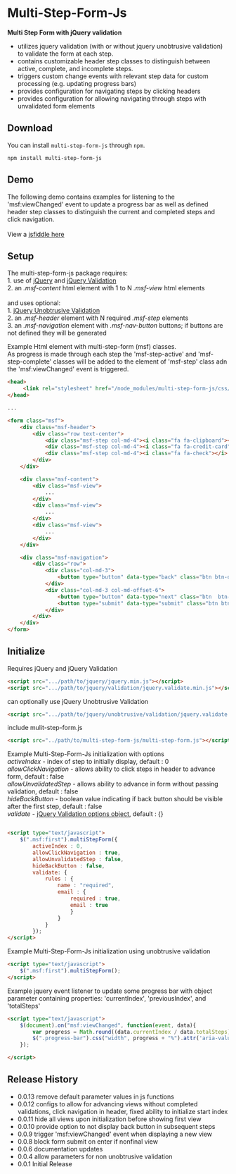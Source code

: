 # Multi-Step-Form-Js
**Multi Step Form with jQuery validation**

* utilizes jquery validation (with or without jquery unobtrusive validation) to validate the form at each step.
* contains customizable header step classes to distinguish between active, complete, and incomplete steps.
* triggers custom change events with relevant step data for custom processing (e.g. updating progress bars)
* provides configuration for navigating steps by clicking headers
* provides configuration for allowing navigating through steps with unvalidated form elements

## Download

You can install `multi-step-form-js` through `npm`.

```
npm install multi-step-form-js
```

## Demo

The following demo contains examples for listening to the 'msf:viewChanged' event to update a progress bar as well as defined header step classes to distinguish the current and completed steps and click navigation.<br><br>
View a [jsfiddle here](http://jsfiddle.net/mgildea/ez94n125/80/show/)



## Setup

The multi-step-form-js package requires:<br>
    1. use of [jQuery](https://jquery.com/) and [jQuery Validation](https://jqueryvalidation.org/)<br>
    2. an *.msf-content* html element with 1 to N *.msf-view* html elements<br><br>
and uses optional:<br>
    1. [jQuery Unobtrusive Validation](https://github.com/aspnet/jquery-validation-unobtrusive)<br>
    2. an *.msf-header* element with N required *.msf-step* elements<br>
    3. an *.msf-navigation* element with *.msf-nav-button* buttons; if buttons are not defined they will be generated <br>



Example Html element with multi-step-form (msf) classes.  <br>
As progress is made through each step the 'msf-step-active' and 'msf-step-complete' classes will be added to the element of 'msf-step' class adn the 'msf:viewChanged' event is triggered.

```html
<head>
     <link rel="stylesheet" href="/node_modules/multi-step-form-js/css/multi-step-form.css" type="text/css">
</head>

...

<form class="msf">
    <div class="msf-header">
        <div class="row text-center">
            <div class="msf-step col-md-4"><i class="fa fa-clipboard"></i> <span>Step 1</span></div>
            <div class="msf-step col-md-4"><i class="fa fa-credit-card"></i><span>Step 2</span></div>
            <div class="msf-step col-md-4"><i class="fa fa-check"></i> <span>Step 3</span></div>
        </div>
    </div>

    <div class="msf-content">
        <div class="msf-view">
            ...
        </div>
        <div class="msf-view">
            ...
        </div>
        <div class="msf-view">
            ...
        </div>
    </div>

    <div class="msf-navigation">
        <div class="row">
            <div class="col-md-3">
                <button type="button" data-type="back" class="btn btn-outline-dark msf-nav-button"><i class="fa fa-chevron-left"></i> Back </button>
            </div>
            <div class="col-md-3 col-md-offset-6">
                <button type="button" data-type="next" class="btn  btn-outline-dark msf-nav-button">Next <i class="fa fa-chevron-right"></i></button>
                <button type="submit" data-type="submit" class="btn btn-outline-dark msf-nav-button">Submit</button>
            </div>
        </div>
    </div>
</form>
```

## Initialize

Requires jQuery and jQuery Validation

```html
<script src=".../path/to/jquery/jquery.min.js"></script>
<script src=".../path/to/jquery/validation/jquery.validate.min.js"></script>
```
can optionally use jQuery Unobtrusive Validation

```html
<script src=".../path/to/jquery/unobtrusive/validation/jquery.validate.unobtrusive.min.js"></script>
```

include mulit-step-form.js

```html
<script src="../path/to/multi-step-form-js/multi-step-form.js"></script>
```

Example Multi-Step-Form-Js initialization with options<br>
*activeIndex* - index of step to initially display, default : 0<br>
*allowClickNavigation* - allows ability to click steps in header to advance form, default : false<br>
*allowUnvalidatedStep* - allows ability to advance in form without passing validation, default : false<br>
*hideBackButton* - boolean value indicating if back button should be visible after the first step, default : false<br>
*validate* - [jQuery Validation options object](https://jqueryvalidation.org/validate/), default :  {}<br>


```html

<script type="text/javascript">
    $(".msf:first").multiStepForm({
        activeIndex : 0,
        allowClickNavigation : true,    
        allowUnvalidatedStep : false,    
        hideBackButton : false,
        validate: {
            rules : {
                name : "required",
                email : {
                    required : true,
                    email : true
                    }
                }
            }
        });
</script>
```



Example Multi-Step-Form-Js initialization using unobtrusive validation

```html
<script type="text/javascript">
    $(".msf:first").multiStepForm();
</script>
```



Example jquery event listener to update some progress bar with object parameter containing properties: 'currentIndex', 'previousIndex', and 'totalSteps' 


```html
<script type="text/javascript">
    $(document).on("msf:viewChanged", function(event, data){
        var progress = Math.round((data.currentIndex / data.totalSteps)*100);
        $(".progress-bar").css("width", progress + "%").attr('aria-valuenow', progress);
    });

</script>
```


## Release History
* 0.0.13 remove default parameter values in js functions
* 0.0.12 configs to allow for advancing views without completed validations, click navigation in header, fixed ability to initialize start index
* 0.0.11 hide all views upon initialization before showing first view
* 0.0.10 provide option to not display back button in subsequent steps
* 0.0.9 trigger 'msf:viewChanged' event when displaying a new view
* 0.0.8 block form submit on enter if nonfinal view
* 0.0.6 documentation updates
* 0.0.4 allow parameters for non unobtrusive validation
* 0.0.1 Initial Release
